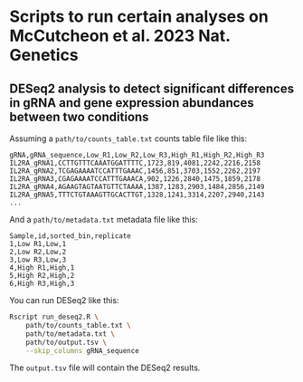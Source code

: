 # Scripts to run certain analyses on McCutcheon et al. 2023 Nat. Genetics

## DESeq2 analysis to detect significant differences in gRNA and gene expression abundances between two conditions

Assuming a `path/to/counts_table.txt` counts table file like this:
```csv
gRNA,gRNA_sequence,Low_R1,Low_R2,Low_R3,High_R1,High_R2,High_R3
IL2RA_gRNA1,CCTTGTTTCAAATGGATTTTC,1723,819,4081,2242,2216,2158
IL2RA_gRNA2,TCGAGAAAATCCATTTGAAAC,1456,851,3703,1552,2262,2197
IL2RA_gRNA3,CGAGAAAATCCATTTGAAACA,902,1226,2840,1475,1859,2178
IL2RA_gRNA4,AGAAGTAGTAATGTTCTAAAA,1387,1283,2903,1484,2856,2149
IL2RA_gRNA5,TTTCTGTAAAGTTGCACTTGT,1328,1241,3314,2207,2940,2143
...
```

And a `path/to/metadata.txt` metadata file like this:
```csv
Sample,id,sorted_bin,replicate
1,Low R1,Low,1
2,Low R2,Low,2
3,Low R3,Low,3
4,High R1,High,1
5,High R2,High,2
6,High R3,High,3
```

You can run DESeq2 like this:
```sh
Rscript run_deseq2.R \
    path/to/counts_table.txt \
    path/to/metadata.txt \
    path/to/output.tsv \
    --skip_columns gRNA_sequence
```
The `output.tsv` file will contain the DESeq2 results.


